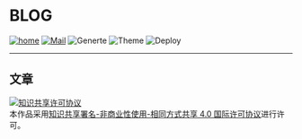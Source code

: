 # BLOG
[![home](https://img.shields.io/badge/Home-Dnocm-blue.svg)](https://www.dnocm.com)
[![Mail](https://img.shields.io/badge/Mail-@Dnocm-blue.svg)](mailto:i@dnocm.com)
![Generte](https://img.shields.io/badge/Generte-Hexo-blue.svg)
![Theme](https://img.shields.io/badge/Theme-NexT-blue.svg)
![Deploy](https://img.shields.io/badge/Deploy-Netlify-blue.svg)

---

## 文章
<a rel="license" href="http://creativecommons.org/licenses/by-nc-sa/4.0/"><img alt="知识共享许可协议" style="border-width:0" src="https://i.creativecommons.org/l/by-nc-sa/4.0/88x31.png" /></a><br />本作品采用<a rel="license" href="http://creativecommons.org/licenses/by-nc-sa/4.0/">知识共享署名-非商业性使用-相同方式共享 4.0 国际许可协议</a>进行许可。

